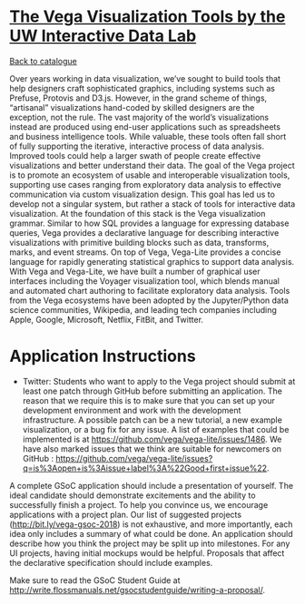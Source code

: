 
# [The Vega Visualization Tools by the UW Interactive Data Lab](https://vega.github.io/)

[Back to catalogue](../README.md#interactive-data-lab-at-the-university-of-washington)

Over years working in data visualization, we’ve sought to build tools that help designers craft sophisticated graphics, including systems such as Prefuse, Protovis and D3.js. However, in the grand scheme of things, “artisanal” visualizations hand-coded by skilled designers are the exception, not the rule. The vast majority of the world’s visualizations instead are produced using end-user applications such as spreadsheets and business intelligence tools. While valuable, these tools often fall short of fully supporting the iterative, interactive process of data analysis. Improved tools could help a larger swath of people create effective visualizations and better understand their data.
The goal of the Vega project is to promote an ecosystem of usable and interoperable visualization tools, supporting use cases ranging from exploratory data analysis to effective communication via custom visualization design.
This goal has led us to develop not a singular system, but rather a stack of tools for interactive data visualization. At the foundation of this stack is the Vega visualization grammar. Similar to how SQL provides a language for expressing database queries, Vega provides a declarative language for describing interactive visualizations with primitive building blocks such as data, transforms, marks, and event streams.  On top of Vega, Vega-Lite provides a concise language for rapidly generating statistical graphics to support data analysis.  With Vega and Vega-Lite, we have built a number of graphical user interfaces including the Voyager visualization tool, which blends manual and automated chart authoring to facilitate exploratory data analysis. 
Tools from the Vega ecosystems have been adopted by the Jupyter/Python data science communities, Wikipedia, and leading tech companies including Apple, Google, Microsoft, Netflix, FitBit, and Twitter.

# Application Instructions

* Twitter: Students who want to apply to the Vega project should submit at least one patch through GitHub before submitting an application. The reason that we require this is to make sure that  you can set up your development environment and work with the development infrastructure. A possible patch can be a new tutorial, a new example visualization, or a bug fix for any issue. A list of examples that could be implemented is at https://github.com/vega/vega-lite/issues/1486. We have also marked issues that we think are suitable for newcomers on GitHub : https://github.com/vega/vega-lite/issues?q=is%3Aopen+is%3Aissue+label%3A%22Good+first+issue%22. 

A complete GSoC application should include a presentation of yourself. The ideal candidate should demonstrate excitements and the ability to successfully finish a project. To help you convince us, we encourage applications with a project plan. Our list of suggested projects (http://bit.ly/vega-gsoc-2018) is not exhaustive, and more importantly, each idea only includes a summary of what could be done. An application should describe how you think the project may be split up into milestones. For any UI projects, having initial mockups would be helpful. Proposals that affect the declarative specification should include examples. 

Make sure to read the GSoC Student Guide at http://write.flossmanuals.net/gsocstudentguide/writing-a-proposal/.